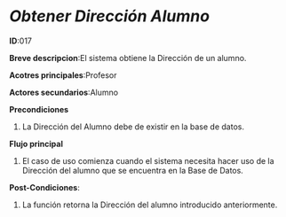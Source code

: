 # *Obtener Dirección Alumno*

**ID**:017

**Breve descripcion**:El sistema obtiene la Dirección de un alumno.

**Acotres principales**:Profesor

**Actores secundarios**:Alumno

**Precondiciones**

1. La Dirección del Alumno debe de existir en la base de datos.

**Flujo principal**

1. El caso de uso comienza cuando el sistema necesita hacer uso de la Dirección del  alumno que se encuentra en la Base de Datos.

**Post-Condiciones**:

1. La función retorna la Dirección del alumno introducido anteriormente.


